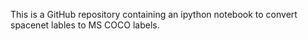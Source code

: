 This is a GitHub repository containing an ipython notebook to convert spacenet lables to MS COCO labels.

